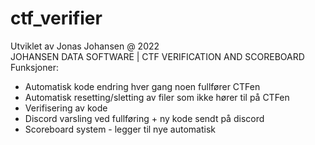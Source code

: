 # ctf_verifier
Utviklet av Jonas Johansen @ 2022 <br/>
JOHANSEN DATA SOFTWARE | CTF VERIFICATION AND SCOREBOARD <br/>
Funksjoner:
<ul>
<li>Automatisk kode endring hver gang noen fullfører CTFen</li>
<li>Automatisk resetting/sletting av filer som ikke hører til på CTFen</li>
<li>Verifisering av kode</li>
<li>Discord varsling ved fullføring + ny kode sendt på discord</li>
<li>Scoreboard system - legger til nye automatisk</li>
</ul>